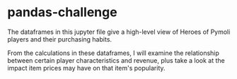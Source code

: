 # pandas-challenge
The dataframes in this jupyter file give a high-level view of Heroes of Pymoli players and their purchasing habits. 

From the calculations in these dataframes, I will examine the relationship between certain player characteristics and revenue, plus take a look at the impact item prices may have on that item's popularity.
